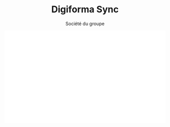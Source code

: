 <div align="center">
<h1>Digiforma Sync</h1>
Société du groupe
</div>

![A world for us Logo](https://raw.githubusercontent.com/Digiforma-Sync/.github/main/profile/assets/Logos_AWFUS.png "A world for us Logo")